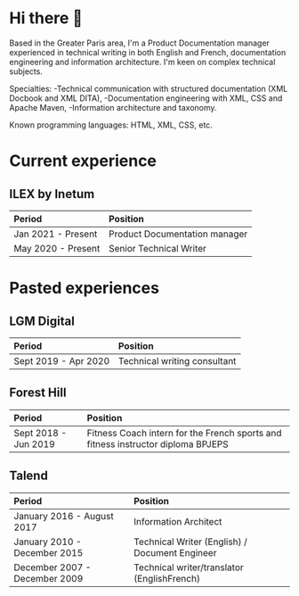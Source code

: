 # Hi there 👋

Based in the Greater Paris area, I'm a Product Documentation manager experienced in technical writing in both English and French, documentation engineering and information architecture.
I'm keen on complex technical subjects.

Specialties: 
-Technical communication with structured documentation (XML Docbook and XML DITA), 
-Documentation engineering with XML, CSS and Apache Maven,
-Information architecture and taxonomy.

Known programming languages: HTML, XML, CSS, etc.

# Current experience
## ILEX by Inetum

|Period|Position|
| :------------------ | :---------------------------- |
| Jan 2021 - Present  | Product Documentation manager |
| May 2020 - Present  | Senior Technical Writer       |

# Pasted experiences
## LGM Digital

|Period|Position|
| :------------------ | :---------------------------- |
| Sept 2019 - Apr 2020  |  Technical writing consultant |

## Forest Hill

|Period|Position|
| :------------------ | :---------------------------- |
| Sept 2018 - Jun 2019  |  Fitness Coach intern for the French sports and fitness instructor diploma BPJEPS |

## Talend

|Period|Position|
| :------------------ | :---------------------------- |
| January 2016 - August 2017  | Information Architect |
| January 2010 - December 2015 | Technical Writer (English) / Document Engineer |
| December 2007 - December 2009 | Technical writer/translator (EnglishFrench) |



<!--
**marielelandais/marielelandais** is a ✨ _special_ ✨ repository because its `README.md` (this file) appears on your GitHub profile.

Here are some ideas to get you started:

- 🔭 I’m currently working on ...
- 🌱 I’m currently learning ...
- 👯 I’m looking to collaborate on ...
- 🤔 I’m looking for help with ...
- 💬 Ask me about ...
- 📫 How to reach me: ...
- 😄 Pronouns: ...
- ⚡ Fun fact: ...
-->

